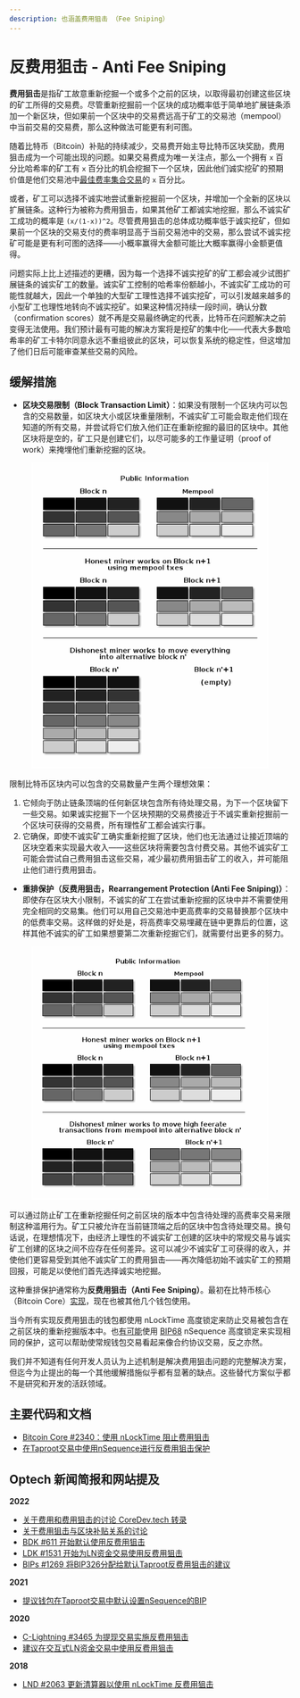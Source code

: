 ```yaml
---
description: 也涵盖费用狙击 （Fee Sniping）
---
```


# 反费用狙击 - Anti Fee Sniping

**费用狙击**是指矿工故意重新挖掘一个或多个之前的区块，以取得最初创建这些区块的矿工所得的交易费。尽管重新挖掘前一个区块的成功概率低于简单地扩展链条添加一个新区块，但如果前一个区块中的交易费远高于矿工的交易池（mempool）中当前交易的交易费，那么这种做法可能更有利可图。

随着比特币（Bitcoin）补贴的持续减少，交易费开始主导比特币区块奖励，费用狙击成为一个可能出现的问题。如果交易费成为唯一关注点，那么一个拥有 `x` 百分比哈希率的矿工有 `x` 百分比的机会挖掘下一个区块，因此他们诚实挖矿的预期价值是他们交易池中[最佳费率集合交易](https://bitcoinops.org/en/newsletters/2021/06/02/#candidate-set-based-csb-block-template-construction)的 `x` 百分比。

或者，矿工可以选择不诚实地尝试重新挖掘前一个区块，并增加一个全新的区块以扩展链条。这种行为被称为费用狙击，如果其他矿工都诚实地挖掘，那么不诚实矿工成功的概率是 `(x/(1-x))^2`。尽管费用狙击的总体成功概率低于诚实挖矿，但如果前一个区块的交易支付的费率明显高于当前交易池中的交易，那么尝试不诚实挖矿可能是更有利可图的选择——小概率赢得大金额可能比大概率赢得小金额更值得。

问题实际上比上述描述的更糟，因为每一个选择不诚实挖矿的矿工都会减少试图扩展链条的诚实矿工的数量。诚实矿工控制的哈希率份额越小，不诚实矿工成功的可能性就越大，因此一个单独的大型矿工理性选择不诚实挖矿，可以引发越来越多的小型矿工也理性地转向不诚实挖矿。如果这种情况持续一段时间，确认分数（confirmation scores）就不再是交易最终确定的代表，比特币在问题解决之前变得无法使用。我们预计最有可能的解决方案将是挖矿的集中化——代表大多数哈希率的矿工卡特尔同意永远不重组彼此的区块，可以恢复系统的稳定性，但这增加了他们日后可能审查某些交易的风险。

## 缓解措施

* **区块交易限制（Block Transaction Limit）**：如果没有限制一个区块内可以包含的交易数量，如区块大小或区块重量限制，不诚实矿工可能会取走他们现在知道的所有交易，并尝试将它们放入他们正在重新挖掘的最旧的区块中。其他区块将是空的，矿工只是创建它们，以尽可能多的工作量证明（proof of work）来掩埋他们重新挖掘的区块。

<figure><img src="../.gitbook/assets/image.png" alt=""><figcaption></figcaption></figure>

限制比特币区块内可以包含的交易数量产生两个理想效果：

1. 它倾向于防止链条顶端的任何新区块包含所有待处理交易，为下一个区块留下一些交易。如果诚实挖掘下一个区块预期的交易费接近于不诚实重新挖掘前一个区块可获得的交易费，所有理性矿工都会诚实行事。
2. 它确保，即使不诚实矿工确实重新挖掘了区块，他们也无法通过让接近顶端的区块空着来实现最大收入——这些区块将需要包含付费交易。其他不诚实矿工可能会尝试自己费用狙击这些交易，减少最初费用狙击矿工的收入，并可能阻止他们进行费用狙击。

* **重排保护（反费用狙击，Rearrangement Protection (Anti Fee Sniping)）**：即使存在区块大小限制，不诚实的矿工在尝试重新挖掘的区块中并不需要使用完全相同的交易集。他们可以用自己交易池中更高费率的交易替换那个区块中的低费率交易。这样做的好处是，将高费率交易埋藏在链中更靠后的位置，这样其他不诚实的矿工如果想要第二次重新挖掘它们，就需要付出更多的努力。

<figure><img src="../.gitbook/assets/image (1).png" alt=""><figcaption></figcaption></figure>

可以通过防止矿工在重新挖掘任何之前区块的版本中包含待处理的高费率交易来限制这种滥用行为。矿工只被允许在当前链顶端之后的区块中包含待处理交易。换句话说，在理想情况下，由经济上理性的不诚实矿工创建的区块中的常规交易与诚实矿工创建的区块之间不应存在任何差异。这可以减少不诚实矿工可获得的收入，并使他们更容易受到其他不诚实矿工的费用狙击——再次降低初始不诚实矿工的预期回报，可能足以使他们首先选择诚实地挖掘。

这种重排保护通常称为**反费用狙击（Anti Fee Sniping）**。最初在比特币核心（Bitcoin Core）[实现](https://github.com/bitcoin/bitcoin/issues/2340)，现在也被其他几个钱包使用。

当今所有实现反费用狙击的钱包都使用 nLockTime 高度锁定来防止交易被包含在之前区块的重新挖掘版本中。也[有可能](https://lists.linuxfoundation.org/pipermail/bitcoin-dev/2021-June/019048.html)使用 [BIP68](https://github.com/bitcoin/bips/blob/master/bip-0068.mediawiki) nSequence 高度锁定来实现相同的保护，这可以帮助使常规钱包交易看起来像合约协议交易，反之亦然。

我们并不知道有任何开发人员认为上述机制是解决费用狙击问题的完整解决方案，但迄今为止提出的每一个其他缓解措施似乎都有显著的缺点。这些替代方案似乎都不是研究和开发的活跃领域。

## 主要代码和文档

* [Bitcoin Core #2340：使用 nLockTime 阻止费用狙击](https://github.com/bitcoin/bitcoin/pull/2340)
* [在Taproot交易中使用nSequence进行反费用狙击保护](https://lists.linuxfoundation.org/pipermail/bitcoin-dev/2021-June/019048.html)

## Optech 新闻简报和网站提及

**2022**

* [关于费用和费用狙击的讨论 CoreDev.tech 转录](https://bitcoinops.org/en/newsletters/2022/10/26/#fees)
* [关于费用狙击与区块补贴关系的讨论](https://bitcoinops.org/en/newsletters/2022/07/20/#fee-sniping)
* [BDK #611 开始默认使用反费用狙击](https://bitcoinops.org/en/newsletters/2022/07/06/#bdk-611)
* [LDK #1531 开始为LN资金交易使用反费用狙击](https://bitcoinops.org/en/newsletters/2022/06/29/#ldk-1531)
* [BIPs #1269 将BIP326分配给默认Taproot反费用狙击的建议](https://bitcoinops.org/en/newsletters/2022/03/16/#bips-1269)

**2021**

* [提议钱包在Taproot交易中默认设置nSequence的BIP](https://bitcoinops.org/en/newsletters/2021/06/16/#bip-proposed-for-wallets-to-set-nsequence-by-default-on-taproot-transactions)

**2020**

* [C-Lightning #3465 为提现交易实施反费用狙击](https://bitcoinops.org/en/newsletters/2020/02/12/#c-lightning-3465)
* [建议在交互式LN资金交易中使用反费用狙击](https://bitcoinops.org/en/newsletters/2020/02/05/#interactive-construction-of-ln-funding-transactions)

**2018**

* [LND #2063 更新清算器以使用 nLockTime 反费用狙击](https://bitcoinops.org/en/newsletters/2018/10/23/#lnd-1978)
